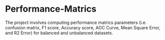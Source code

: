 # Performance-Matrics
The project involves computing performance matrics parameters (i.e. confusion matrix, F1 score, Accuracy score, AOC Curve, Mean Square Error, and R2 Error) for balanced and unbalanced datasets.
